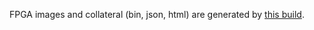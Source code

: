 FPGA images and collateral (bin, json, html) are generated by
[this build](https://github.com/oxidecomputer/quartz/actions/runs/14455499093/job/40537695566).
